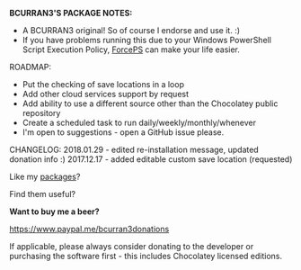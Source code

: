 **BCURRAN3'S PACKAGE NOTES:**

* A BCURRAN3 original! So of course I endorse and use it. :)
* If you have problems running this due to your Windows PowerShell Script Execution Policy, [ForcePS](https://chocolatey.org/packages/forceps) can make your life easier.

ROADMAP:
* Put the checking of save locations in a loop
* Add other cloud services support by request
* Add ability to use a different source other than the Chocolatey public repository
* Create a scheduled task to run daily/weekly/monthly/whenever
* I'm open to suggestions - open a GitHub issue please.

CHANGELOG:
2018.01.29 - edited re-installation message, updated donation info :)
2017.12.17 - added editable custom save location (requested)



Like my [packages](https://chocolatey.org/profiles/bcurran3)? 

Find them useful?

**Want to buy me a beer?**

https://www.paypal.me/bcurran3donations

If applicable, please always consider donating to the developer or purchasing the software first - this includes Chocolatey licensed editions.

